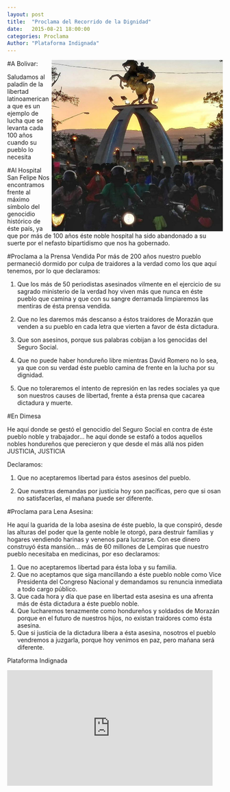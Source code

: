 ```yaml
---
layout: post
title:  "Proclama del Recorrido de la Dignidad"
date:   2015-08-21 18:00:00
categories: Proclama
Author: "Plataforma Indignada"
---
```



#A Bolivar: 
<img style="float: right; height: 400px; with: 400px" src="/Assets/img/bolivar.jpg" class="img-responsive" alt="Cinque Terre">

Saludamos al paladín de la libertad latinoamericana que es un ejemplo de lucha que se levanta cada 100 años cuando su pueblo lo necesita
  
#Al Hospital San Felipe
Nos encontramos frente al máximo símbolo del genocidio histórico de éste país, ya que por más de 100 años éste noble hospital ha sido abandonado a su suerte por el nefasto bipartidismo que nos ha gobernado.


#Proclama a la Prensa Vendida
Por más de 200 años nuestro pueblo permaneció dormido por culpa de traidores a la verdad como los que aquí tenemos, por lo que declaramos:

1. Que los más de 50 periodistas asesinados vilmente en el ejercicio de su sagrado ministerio de la verdad hoy viven más que nunca en éste pueblo que camina y que con su sangre derramada limpiaremos las mentiras de ésta prensa vendida.

2. Que no les daremos más descanso a éstos traidores de Morazán que venden a su pueblo en cada letra que vierten a favor de ésta dictadura.

3. Que son asesinos, porque sus palabras cobijan a los genocidas del Seguro Social.

4. Que no puede haber hondureño libre mientras David Romero no lo sea, ya que con su verdad éste pueblo camina de frente en la lucha por su dignidad.

5. Que no toleraremos el intento de represión en las redes sociales ya que son nuestros causes de libertad, frente a ésta prensa que cacarea dictadura y muerte.


#En Dimesa

He aquí donde se gestó el genocidio del Seguro Social en contra de éste pueblo noble y trabajador… he aquí donde se estafó a todos aquellos nobles hondureños que perecieron y que desde el más allá nos piden JUSTICIA, JUSTICIA

Declaramos:

1. Que no aceptaremos libertad para éstos asesinos del pueblo.

2. Que nuestras demandas por justicia hoy son pacíficas, pero que si osan no satisfacerlas, el mañana puede ser diferente.



#Proclama para Lena Asesina:

He aquí la guarida de la loba asesina de éste pueblo, la que conspiró, desde las alturas del poder que la gente noble le otorgó, para destruir familias y hogares vendiendo harinas y venenos para lucrarse. Con ese dinero construyó ésta mansión… más de 60 millones de Lempiras que nuestro pueblo necesitaba en medicinas, por eso declaramos:
 
1. Que no aceptaremos libertad para ésta loba y su familia.
2. Que no aceptamos que siga mancillando a éste pueblo noble como Vice Presidenta del Congreso Nacional y demandamos su renuncia inmediata a todo cargo público.
3. Que cada hora y día que pase en libertad esta asesina es una afrenta más de ésta dictadura a éste pueblo noble.
4. Que lucharemos tenazmente como hondureños y soldados de Morazán porque en el futuro de nuestros hijos, no existan traidores como ésta asesina.
5. Que si justicia de la dictadura libera a ésta asesina, nosotros el pueblo vendremos a juzgarla, porque hoy venimos en paz, pero mañana será diferente.



Plataforma Indignada

<div class="embed-responsive embed-responsive-4by3">
    <iframe class="embed-responsive-item" allowfullscreen="" frameborder="0" height="270" src="https://www.youtube.com/embed/EXuWvQmwJTs" width="480"></iframe>
</div>

